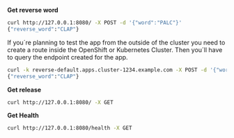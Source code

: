 **Get reverse word**

```sh
curl http://127.0.0.1:8080/ -X POST -d '{"word":"PALC"}'
{"reverse_word":"CLAP"}
```
If you´re planning to test the app from the outside of the cluster you need to create a route inside the OpenShift or Kubernetes Cluster. Then you´ll have to query the endpoint created for the app.

```sh
curl -k reverse-default.apps.cluster-1234.example.com -X POST -d '{"word":"PALC"}'
{"reverse_word":"CLAP"}
```

**Get release**

```sh
curl http://127.0.0.1:8080/ -X GET
```

**Get Health**

```sh
curl http://127.0.0.1:8080/health -X GET
```
